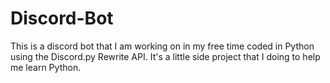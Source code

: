 # Discord-Bot
This is a discord bot that I am working on in my free time coded in Python using the Discord.py Rewrite API. It's a little side project that I doing to help me learn Python. 
